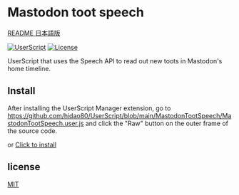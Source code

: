 # Mastodon toot speech

[README 日本語版](./README_ja.md)

[![UserScript](https://img.shields.io/badge/Framework-UserScript-blue.svg)](https://en.wikipedia.org/wiki/Userscript)
[![License](https://img.shields.io/github/license/hidao80/UserScript)](/LICENSE)


UserScript that uses the Speech API to read out new toots in Mastodon's home timeline.

## Install

After installing the UserScript Manager extension, go to https://github.com/hidao80/UserScript/blob/main/MastodonTootSpeech/MastodonTootSpeech.user.js and click the "Raw" button on the outer frame of the source code.

or [Click to install](https://github.com/hidao80/UserScript/raw/main/MastodonTootSpeech/MastodonTootSpeech.user.js)

## license

[MIT](/LICENSE)
